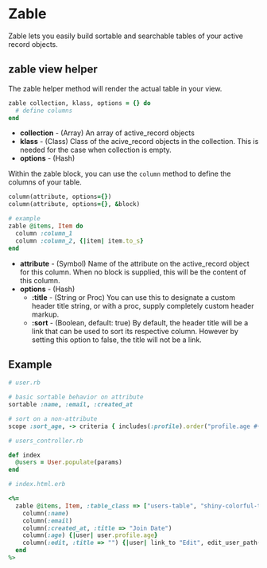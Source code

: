 # Zable

Zable lets you easily build sortable and searchable tables of your active record objects.

## zable view helper

The zable helper method will render the actual table in your view.

```ruby
zable collection, klass, options = {} do
  # define columns
end
```

* **collection** - (Array) An array of active_record objects
* **klass** - (Class) Class of the acive_record objects in the collection. This is needed for the case when collection is empty.
* **options** - (Hash)

Within the zable block, you can use the `column` method to define the columns of your table.

```ruby
column(attribute, options={})
column(attribute, options={}, &block)

# example
zable @items, Item do
  column :column_1
  column :column_2, {|item| item.to_s}
end
```

* **attribute** - (Symbol) Name of the attribute on the active_record object for this column. When no block is supplied, this will be the content of this column.
* **options** - (Hash)
  * **:title** - (String or Proc) You can use this to designate a custom header title string, or with a proc, supply completely custom header markup.
  * **:sort** - (Boolean, default: true) By default, the header title will be a link that can be used to sort its respective column. However by setting this option to false, the title will not be a link.


## Example

```ruby
# user.rb

# basic sortable behavior on attribute
sortable :name, :email, :created_at

# sort on a non-attribute
scope :sort_age, -> criteria { includes(:profile).order("profile.age #{criteria[:order]}") }
```

```ruby
# users_controller.rb

def index
  @users = User.populate(params)
end
```

```ruby
# index.html.erb

<%= 
  zable @items, Item, :table_class => ["users-table", "shiny-colorful-table"] do
    column(:name)
    column(:email)
    column(:created_at, :title => "Join Date")
    column(:age) {|user| user.profile.age}
    column(:edit, :title => "") {|user| link_to "Edit", edit_user_path(user)}
  end
%>
```
